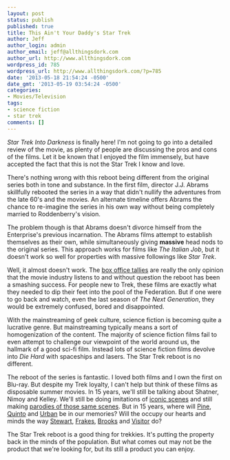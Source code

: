 ```yaml
---
layout: post
status: publish
published: true
title: This Ain't Your Daddy's Star Trek
author: Jeff
author_login: admin
author_email: jeff@allthingsdork.com
author_url: http://www.allthingsdork.com
wordpress_id: 785
wordpress_url: http://www.allthingsdork.com/?p=785
date: '2013-05-18 21:54:24 -0500'
date_gmt: '2013-05-19 03:54:24 -0500'
categories:
- Movies/Television
tags:
- science fiction
- star trek
comments: []
---
```

<p><em>Star Trek Into Darkness</em> is finally here! I'm not going to go into a detailed review of the movie, as plenty of people are discussing the pros and cons of the films. Let it be known that I enjoyed the film immensely, but have accepted the fact that this is not the Star Trek I know and love.</p></p>
<p>There's nothing wrong with this reboot being different from the original series both in tone and substance. In the first film, director J.J. Abrams skillfully rebooted the series in a way that didn't nullify the adventures from the late 60's and the movies. An alternate timeline offers Abrams the chance to re-imagine the series in his own way without being completely married to Roddenberry's vision.</p></p>
<p>The problem though is that Abrams doesn't divorce himself from the Enterprise's previous incarnation. The Abrams films attempt to establish themselves as their own, while simultaneously giving <strong>massive</strong> head nods to the original series. This approach works for films like <em>The Italian Job</em>, but it doesn't work so well for properties with massive followings like <em>Star Trek</em>.</p></p>
<p>Well, it almost doesn't work. The <a href="http://www.the-numbers.com/movies/franchise/Star-Trek">box office tallies</a> are really the only opinion that the movie industry listens to and without question the reboot has been a smashing success. For people new to Trek, these films are exactly what they needed to dip their feet into the pool of the Federation. But if one were to go back and watch, even the last season of <em>The Next Generation</em>, they would be extremely confused, bored and disappointed.</p></p>
<p>With the mainstreaming of geek culture, science fiction is becoming quite a lucrative genre. But mainstreaming typically means a sort of homogenization of the content. The majority of science fiction films fail to even attempt to challenge our viewpoint of the world around us, the hallmark of a good sci-fi film. Instead lots of science fiction films devolve into <em>Die Hard</em> with spaceships and lasers. The Star Trek reboot is no different.</p></p>
<p>The reboot of the series is fantastic. I loved both films and I own the first on Blu-ray. But despite my Trek loyalty, I can't help but think of these films as disposable summer movies. In 15 years, we'll still be talking about Shatner, Nimoy and Kelley. We'll still be doing imitations of <a href="http://www.youtube.com/watch?v=wRnSnfiUI54">iconic scenes</a> and still making <a href="http://www.youtube.com/watch?feature=endscreen&amp;NR=1&amp;v=GlY7YnWvZBU">parodies of those same scenes</a>. But in 15 years, where will <a href="http://www.imdb.com/name/nm1517976/">Pine</a>, <a href="http://www.imdb.com/name/nm0704270/?ref_=sr_1">Quinto</a> and <a href="http://www.imdb.com/name/nm0881631/?ref_=sr_1">Urban</a> be in our memories? Will the occupy our hearts and minds the way <a href="http://www.imdb.com/name/nm0001772/?ref_=sr_1">Stewart</a>, <a href="http://www.imdb.com/name/nm0000408/?ref_=sr_1">Frakes</a>, <a href="http://www.imdb.com/name/nm0000984/?ref_=fn_al_nm_1">Brooks</a> and <a href="http://www.imdb.com/name/nm0000684/?ref_=sr_1">Visitor</a> do?</p></p>
<p>The Star Trek reboot is a good thing for trekkies. It's putting the property back in the minds of the population. But what comes out may not be the product that we're looking for, but its still a product you can enjoy.</p></p>
